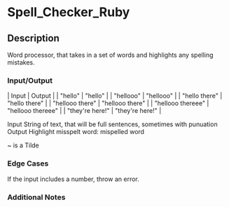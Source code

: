 # Spell_Checker_Ruby

## Description
Word processor, that takes in a set of words and highlights any spelling mistakes.

### Input/Output
| Input | Output | | "hello" | "hello" | | "hellooo" | "hellooo" | | "hello there" | "hello there" | | "hellooo there" | "hellooo there" | | "hellooo thereee" | "hellooo thereee" | | "they're here!" | "they're here!" |

Input
String of text, that will be full sentences, sometimes with punuation
Output
Highlight misspelt word: mispelled word

~ is a Tilde

### Edge Cases
If the input includes a number, throw an error.


### Additional Notes